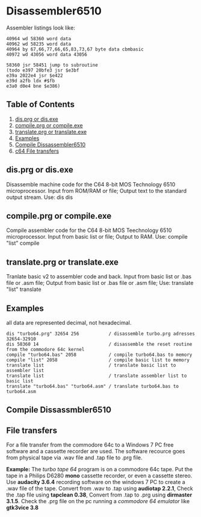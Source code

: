 # Disassembler6510

Assembler listings look like:
```
40964 wd 58360 word data
40962 wd 58235 word data
40964 by 67,66,77,66,65,83,73,67 byte data cbmbasic
40972 wd 43056 word data 43056

58360 jsr 58451 jump to subroutine
(todo e397 20bfe3 jsr $e3bf
e39a 2022e4 jsr $e422
e39d a2fb ldx #$fb
e3a0 d0e4 bne $e386)
```

## Table of Contents
1. [dis.prg or dis.exe](#dis.prg-or-dis.exe)
2. [compile.prg or compile.exe](#compile.prg-or-compile.exe)
3. [translate.prg or translate.exe](#installation)
4. [Examples](#Examples)
5. [Compile Dissassembler6510](#Compile-Dissassmbler6510)
6. [c64 File transfers](#File-transfers-between-a-Windows-7-PC-and-a-Commodore-64)

## dis.prg or dis.exe
Disassemble machine code for the C64 8-bit MOS Technology 6510 microprocessor.
Input from ROM/RAM or file; Output text to the standard output stream.
Use: 
dis <start-adress> <length>
dis <file> <start-adress> <length> 

## compile.prg or compile.exe
Compile assembler code for the C64 8-bit MOS Teechnology 6510 microprocessor.
Input from basic list or file; Output to RAM.
Use: 
compile "list" <start-adress> 
compile <file> <start-adress>  

## translate.prg or translate.exe
Tranlate basic v2 to assembler code and back.
Input from basic list or .bas file or .asm file; Output from basic list or .bas file or .asm file;
Use:
translate "list"
translate <file> <file>

## Examples
all data are represented decimal, not hexadecimal.
```
dis "turbo64.prg" 32654 256           / disassemble turbo.prg adresses 32654-32910
dis 58360 14                          / disassemble the reset routine from the commodore 64c kernel
compile "turbo64.bas" 2058            / compile turbo64.bas to memory
compile "list" 2058                   / compile basic list to memory
translate list                        / translate basic list to assembler list
translate list                        / translate assembler list to basic list
translate "turbo64.bas" "turbo64.asm" / translate turbo64.bas to turbo64.asm
```

## Compile Dissassmbler6510

## File transfers 

For a file transfer from the commodore 64c to a Windows 7 PC free software and a cassette recorder are used.
The software recource goes from physical tape via .wav file and .tap file to .prg file.

**Example:** The _turbo tape 64_ program is on a commodore 64c tape. Put the tape in a Philips D6280 **mono** cassette recorder, or even a cassette stereo. Use **audacity 3.6.4** recording software on the windows 7 PC to create a .wav file of the tape. Convert from .wav to .tap using **audiotap 2.2.1**, Check the .tap file using **tapclean 0.38**, Convert from .tap to .prg using **dirmaster 3.1.5**. Check the .prg file on the pc running a _commodore 64 emulator_ like **gtk3vice 3.8**
